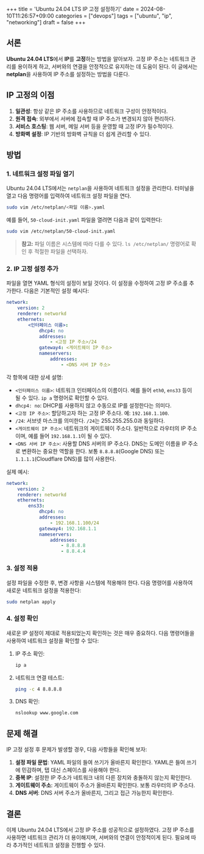 +++
title = 'Ubuntu 24.04 LTS IP 고정 설정하기'
date = 2024-08-10T11:26:57+09:00
categories = ["devops"]
tags = ["ubuntu", "ip", "networking"]
draft = false
+++

## 서론

**Ubuntu 24.04 LTS**에서 **IP**를 **고정**하는 방법을 알아보자. 고정 IP 주소는 네트워크 관리를 용이하게 하고, 서버와의 연결을 안정적으로 유지하는 데 도움이 된다. 이 글에서는 **netplan**을 사용하여 IP 주소를 설정하는 방법을 다룬다.

## IP 고정의 이점

1. **일관성**: 항상 같은 IP 주소를 사용하므로 네트워크 구성이 안정적이다.
2. **원격 접속**: 외부에서 서버에 접속할 때 IP 주소가 변경되지 않아 편리하다.
3. **서비스 호스팅**: 웹 서버, 메일 서버 등을 운영할 때 고정 IP가 필수적이다.
4. **방화벽 설정**: IP 기반의 방화벽 규칙을 더 쉽게 관리할 수 있다.

## 방법

### 1. 네트워크 설정 파일 열기

Ubuntu 24.04 LTS에서는 `netplan`을 사용하여 네트워크 설정을 관리한다. 터미널을 열고 다음 명령어를 입력하여 네트워크 설정 파일을 연다.

```bash
sudo vim /etc/netplan/<파일 이름>.yaml
```

예를 들어, `50-cloud-init.yaml` 파일을 열려면 다음과 같이 입력한다:

```bash
sudo vim /etc/netplan/50-cloud-init.yaml
```

> **참고:** 파일 이름은 시스템에 따라 다를 수 있다. `ls /etc/netplan/` 명령어로 확인 후 적절한 파일을 선택하자.

### 2. IP 고정 설정 추가

파일을 열면 YAML 형식의 설정이 보일 것이다. 이 설정을 수정하여 고정 IP 주소를 추가한다. 다음은 기본적인 설정 예시다:

```yaml
network:
    version: 2
    renderer: networkd
    ethernets:
        <인터페이스 이름>:
            dhcp4: no
            addresses:
                - <고정 IP 주소>/24
            gateway4: <게이트웨이 IP 주소>
            nameservers:
                addresses:
                    - <DNS 서버 IP 주소>
```

각 항목에 대한 상세 설명:

-   `<인터페이스 이름>`: 네트워크 인터페이스의 이름이다. 예를 들어 `eth0`, `ens33` 등이 될 수 있다. `ip a` 명령어로 확인할 수 있다.
-   `dhcp4: no`: DHCP를 사용하지 않고 수동으로 IP를 설정한다는 의미다.
-   `<고정 IP 주소>`: 할당하고자 하는 고정 IP 주소다. 예: `192.168.1.100`.
-   `/24`: 서브넷 마스크를 의미한다. `/24`는 255.255.255.0과 동일하다.
-   `<게이트웨이 IP 주소>`: 네트워크의 게이트웨이 주소다. 일반적으로 라우터의 IP 주소이며, 예를 들어 `192.168.1.1`이 될 수 있다.
-   `<DNS 서버 IP 주소>`: 사용할 DNS 서버의 IP 주소다. DNS는 도메인 이름을 IP 주소로 변환하는 중요한 역할을 한다. 보통 `8.8.8.8`(Google DNS) 또는 `1.1.1.1`(Cloudflare DNS)를 많이 사용한다.

실제 예시:

```yaml
network:
    version: 2
    renderer: networkd
    ethernets:
        ens33:
            dhcp4: no
            addresses:
                - 192.168.1.100/24
            gateway4: 192.168.1.1
            nameservers:
                addresses:
                    - 8.8.8.8
                    - 8.8.4.4
```

### 3. 설정 적용

설정 파일을 수정한 후, 변경 사항을 시스템에 적용해야 한다. 다음 명령어를 사용하여 새로운 네트워크 설정을 적용한다:

```bash
sudo netplan apply
```

### 4. 설정 확인

새로운 IP 설정이 제대로 적용되었는지 확인하는 것은 매우 중요하다. 다음 명령어들을 사용하여 네트워크 설정을 확인할 수 있다:

1. IP 주소 확인:

    ```bash
    ip a
    ```

2. 네트워크 연결 테스트:

    ```bash
    ping -c 4 8.8.8.8
    ```

3. DNS 확인:
    ```bash
    nslookup www.google.com
    ```

## 문제 해결

IP 고정 설정 후 문제가 발생할 경우, 다음 사항들을 확인해 보자:

1. **설정 파일 문법**: YAML 파일의 들여 쓰기가 올바른지 확인한다. YAML은 들여 쓰기에 민감하며, 탭 대신 스페이스를 사용해야 한다.
2. **중복 IP**: 설정한 IP 주소가 네트워크 내의 다른 장치와 충돌하지 않는지 확인한다.
3. **게이트웨이 주소**: 게이트웨이 주소가 올바른지 확인한다. 보통 라우터의 IP 주소다.
4. **DNS 서버**: DNS 서버 주소가 올바른지, 그리고 접근 가능한지 확인한다.

## 결론

이제 Ubuntu 24.04 LTS에서 고정 IP 주소를 성공적으로 설정하였다. 고정 IP 주소를 사용하면 네트워크 관리가 더 용이해지며, 서버와의 연결이 안정적이게 된다. 필요에 따라 추가적인 네트워크 설정을 진행할 수 있다.
